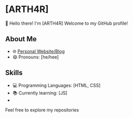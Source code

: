 # [ARTH4R]

👋 Hello there! I'm [ARTH4R] Welcome to my GitHub profile!

## About Me

- 🌐 [Personal Website/Blog](https://arth4r.github.io/ARTHER-PERSONAL-CARD/)
- 😄 Pronouns: [he/hee]

## Skills

- 💻 Programming Languages: [HTML, CSS]
- 📚 Currently learning: [JS]
- 
Feel free to explore my repositories
